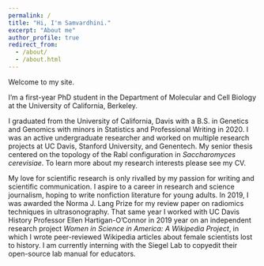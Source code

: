 ```yaml
---
permalink: /
title: "Hi, I'm Samvardhini."
excerpt: "About me"
author_profile: true
redirect_from: 
  - /about/
  - /about.html
---
```


Welcome to my site. 

I’m a first-year PhD student in the Department of Molecular and Cell Biology at the University of California, Berkeley. 

I graduated from the University of California, Davis with a B.S. in Genetics and Genomics with minors in Statistics and Professional Writing in 2020. I was an active undergraduate researcher and worked on multiple research projects at UC Davis, Stanford University, and Genentech. My senior thesis centered on the topology of the Rabl configuration in _Saccharomyces cerevisiae_. To learn more about my research interests please see my CV. 

My love for scientific research is only rivalled by my passion for writing and scientific communication. I aspire to a career in research and science journalism, hoping to write nonfiction literature for young adults. In 2019, I was awarded the Norma J. Lang Prize for my review paper on radiomics techniques in ultrasonography. That same year I worked with UC Davis History Professor Ellen Hartigan-O’Connor in 2019 year on an independent research project _Women in Science in America: A Wikipedia Project_, in which I wrote peer-reviewed Wikipedia articles about female scientists lost to history. I am currently interning with the Siegel Lab to copyedit their open-source lab manual for educators. 


